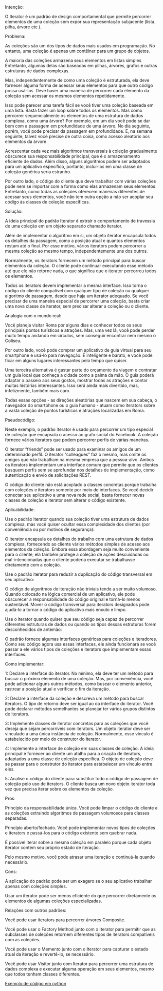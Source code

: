 Intenção:

O Iterator é um padrão de design comportamental que permite percorrer elementos de uma coleção sem expor sua representação subjacente (lista, pilha, árvore etc.).

Problema:

As coleções são um dos tipos de dados mais usados em programação. No entanto, uma coleção é apenas um contêiner para um grupo de objetos.

A maioria das coleções armazena seus elementos em listas simples. Entretanto, algumas delas são baseadas em pilhas, árvores, grafos e outras estruturas de dados complexas.

Mas, independentemente de como uma coleção é estruturada, ela deve fornecer alguma forma de acessar seus elementos para que outro código possa usá-los. Deve haver uma maneira de percorrer cada elemento da coleção sem acessar os mesmos elementos repetidamente.

Isso pode parecer uma tarefa fácil se você tiver uma coleção baseada em uma lista. Basta fazer um loop sobre todos os elementos. Mas como percorrer sequencialmente os elementos de uma estrutura de dados complexa, como uma árvore? Por exemplo, em um dia você pode se dar bem com a passagem em profundidade de uma árvore. No dia seguinte, porém, você pode precisar da passagem em profundidade. E, na semana seguinte, talvez você precise de outra coisa, como acesso aleatório aos elementos da árvore.

Acrescentar cada vez mais algoritmos transversais à coleção gradualmente obscurece sua responsabilidade principal, que é o armazenamento eficiente de dados. Além disso, alguns algoritmos podem ser adaptados para um aplicativo específico, portanto, incluí-los em uma classe de coleção genérica seria estranho.

Por outro lado, o código do cliente que deve trabalhar com várias coleções pode nem se importar com a forma como elas armazenam seus elementos. Entretanto, como todas as coleções oferecem maneiras diferentes de acessar seus elementos, você não tem outra opção a não ser acoplar seu código às classes de coleção específicas.

Solução:

A ideia principal do padrão Iterator é extrair o comportamento de travessia de uma coleção em um objeto separado chamado iterator.

Além de implementar o algoritmo em si, um objeto iterator encapsula todos os detalhes da passagem, como a posição atual e quantos elementos restam até o final. Por esse motivo, vários iterators podem percorrer a mesma coleção ao mesmo tempo, independentemente uns dos outros.

Normalmente, os iterators fornecem um método principal para buscar elementos da coleção. O cliente pode continuar executando esse método até que ele não retorne nada, o que significa que o iterator percorreu todos os elementos.

Todos os iterators devem implementar a mesma interface. Isso torna o código do cliente compatível com qualquer tipo de coleção ou qualquer algoritmo de passagem, desde que haja um iterator adequado. Se você precisar de uma maneira especial de percorrer uma coleção, basta criar uma nova classe de iterator, sem precisar alterar a coleção ou o cliente.

Analogia com o mundo real:

Você planeja visitar Roma por alguns dias e conhecer todos os seus principais pontos turísticos e atrações. Mas, uma vez lá, você pode perder muito tempo andando em círculos, sem conseguir encontrar nem mesmo o Coliseu.

Por outro lado, você pode comprar um aplicativo de guia virtual para seu smartphone e usá-lo para navegação. É inteligente e barato, e você pode ficar em alguns lugares interessantes pelo tempo que quiser.

Uma terceira alternativa é gastar parte do orçamento da viagem e contratar um guia local que conheça a cidade como a palma da mão. O guia poderá adaptar o passeio aos seus gostos, mostrar todas as atrações e contar muitas histórias interessantes. Isso será ainda mais divertido, mas, infelizmente, também mais caro.

Todas essas opções - as direções aleatórias que nascem em sua cabeça, o navegador do smartphone ou o guia humano - atuam como iterators sobre a vasta coleção de pontos turísticos e atrações localizadas em Roma.

Pseudocódigo:

Neste exemplo, o padrão Iterator é usado para percorrer um tipo especial de coleção que encapsula o acesso ao grafo social do Facebook. A coleção fornece vários iterators que podem percorrer perfis de várias maneiras.

O iterator “friends” pode ser usado para examinar os amigos de um determinado perfil. O iterator “colleagues” faz o mesmo, mas omite os amigos que não trabalham na mesma empresa que a pessoa-alvo. Ambos os iterators implementam uma interface comum que permite que os clientes busquem perfis sem se aprofundar nos detalhes de implementação, como autenticação e envio de solicitações REST.

O código do cliente não está acoplado a classes concretas porque trabalha com coleções e iterators somente por meio de interfaces. Se você decidir conectar seu aplicativo a uma nova rede social, basta fornecer novas classes de coleção e iterator sem alterar o código existente.

Aplicabilidade:

Use o padrão Iterator quando sua coleção tiver uma estrutura de dados complexa, mas você quiser ocultar essa complexidade dos clientes (por conveniência ou por motivos de segurança):

O iterator encapsula os detalhes do trabalho com uma estrutura de dados complexa, fornecendo ao cliente vários métodos simples de acesso aos elementos da coleção. Embora essa abordagem seja muito conveniente para o cliente, ela também protege a coleção de ações descuidadas ou mal-intencionadas que o cliente poderia executar se trabalhasse diretamente com a coleção.


Use o padrão iterator para reduzir a duplicação do código transversal em seu aplicativo:

O código de algoritmos de iteração não triviais tende a ser muito volumoso. Quando colocado na lógica comercial de um aplicativo, ele pode obscurecer a responsabilidade do código original e torná-lo menos sustentável. Mover o código transversal para iterators designados pode ajudá-lo a tornar o código do aplicativo mais enxuto e limpo.


Use o iterator quando quiser que seu código seja capaz de percorrer diferentes estruturas de dados ou quando os tipos dessas estruturas forem desconhecidos de antemão:

O padrão fornece algumas interfaces genéricas para coleções e iteradores. Como seu código agora usa essas interfaces, ele ainda funcionará se você passar a ele vários tipos de coleções e iterators que implementam essas interfaces.

Como implementar:

1: Declare a interface do iterator. No mínimo, ela deve ter um método para buscar o próximo elemento de uma coleção. Mas, por conveniência, você pode adicionar alguns outros métodos, como buscar o elemento anterior, rastrear a posição atual e verificar o fim da iteração.

2: Declare a interface da coleção e descreva um método para buscar iterators. O tipo de retorno deve ser igual ao da interface do iterator. Você pode declarar métodos semelhantes se planejar ter vários grupos distintos de iterators.

3: Implemente classes de iterator concretas para as coleções que você deseja que sejam percorríveis com iterators. Um objeto iterator deve ser vinculado a uma única instância de coleção. Normalmente, esse vínculo é estabelecido por meio do construtor do iterator.

4: Implemente a interface de coleção em suas classes de coleção. A ideia principal é fornecer ao cliente um atalho para a criação de iterators, adaptados a uma classe de coleção específica. O objeto de coleção deve se passar para o construtor do iterator para estabelecer um vínculo entre eles.

5: Analise o código do cliente para substituir todo o código de passagem de coleção pelo uso de iterators. O cliente busca um novo objeto iterator toda vez que precisa iterar sobre os elementos da coleção.

Pros:

Princípio da responsabilidade única. Você pode limpar o código do cliente e as coleções extraindo algoritmos de passagem volumosos para classes separadas.

Princípio aberto/fechado. Você pode implementar novos tipos de coleções e iterators e passá-los para o código existente sem quebrar nada.

É possível iterar sobre a mesma coleção em paralelo porque cada objeto iterator contém seu próprio estado de iteração.

Pelo mesmo motivo, você pode atrasar uma iteração e continuá-la quando necessário.

Cons:

A aplicação do padrão pode ser um exagero se o seu aplicativo trabalhar apenas com coleções simples.

Usar um iterator pode ser menos eficiente do que percorrer diretamente os elementos de algumas coleções especializadas.

Relações com outros padrões:

Você pode usar iterators para percorrer árvores Composite.

Você pode usar o Factory Method junto com o Iterator para permitir que as subclasses de coleções retornem diferentes tipos de iterators compatíveis com as coleções.

Você pode usar o Memento junto com o Iterator para capturar o estado atual da iteração e revertê-lo, se necessário.

Você pode usar Visitor junto com Iterator para percorrer uma estrutura de dados complexa e executar alguma operação em seus elementos, mesmo que todos tenham classes diferentes.



[Exemplo de código em python](https://github.com/PedroEllero/APEngenhariaSoftware/blob/main/Iterator/Exemplo.py)

